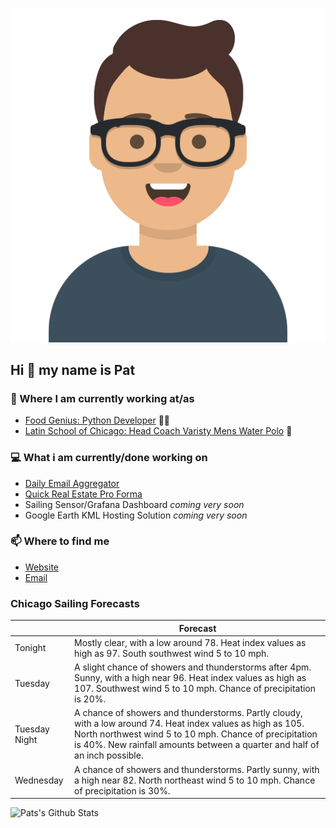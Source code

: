 [![Social banner for p-j-falconer](https://raw.githubusercontent.com/P-J-FALCONER/P-J-FALCONER/master/assets/avataaars.svg)](https://patfalconer.com/)
## Hi :wave: my name is Pat

### 💼 Where I am currently working at/as
- [Food Genius: Python Developer](https://getfoodgenius.com/) 🍔🐍
- [Latin School of Chicago: Head Coach Varisty Mens Water Polo](https://www.latinschool.org/) 🤽


### 💻 What i am currently/done working on
 - [Daily Email Aggregator](https://github.com/P-J-FALCONER/dott_daily_mail)
 - [Quick Real Estate Pro Forma](https://github.com/P-J-FALCONER/henry)
 - Sailing Sensor/Grafana Dashboard *coming very soon*
 - Google Earth KML Hosting Solution *coming very soon*

### 📫 Where to find me
 - [Website](https://patfalconer.com/)
 - [Email](mailto:patrick.j.falconer@gmail.com)


### Chicago Sailing Forecasts
|   | Forecast  |
|---|---|
| Tonight | Mostly clear, with a low around 78. Heat index values as high as 97. South southwest wind 5 to 10 mph. |
| Tuesday | A slight chance of showers and thunderstorms after 4pm. Sunny, with a high near 96. Heat index values as high as 107. Southwest wind 5 to 10 mph. Chance of precipitation is 20%. |
| Tuesday Night | A chance of showers and thunderstorms. Partly cloudy, with a low around 74. Heat index values as high as 105. North northwest wind 5 to 10 mph. Chance of precipitation is 40%. New rainfall amounts between a quarter and half of an inch possible. |
| Wednesday | A chance of showers and thunderstorms. Partly sunny, with a high near 82. North northeast wind 5 to 10 mph. Chance of precipitation is 30%. |

![Pats's Github Stats](https://github-readme-stats.vercel.app/api?username=p-j-falconer&show_icons=true&theme=radical)

